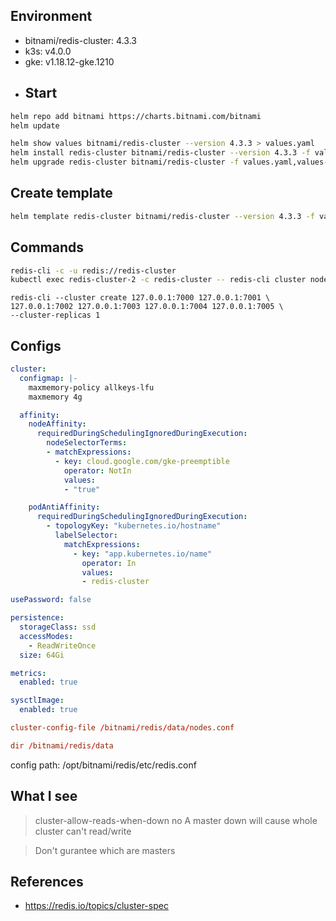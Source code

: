 ## Environment
- bitnami/redis-cluster: 4.3.3
- k3s: v4.0.0
- gke: v1.18.12-gke.1210
- ## Start
```bash
helm repo add bitnami https://charts.bitnami.com/bitnami
helm update

helm show values bitnami/redis-cluster --version 4.3.3 > values.yaml
helm install redis-cluster bitnami/redis-cluster --version 4.3.3 -f values.yaml,values-overwrite.yaml -n default
helm upgrade redis-cluster bitnami/redis-cluster -f values.yaml,values-overwrite.yaml -n default
```

## Create template
```bash
helm template redis-cluster bitnami/redis-cluster --version 4.3.3 -f values.yaml,values-overwrite.yaml -n default > template.yaml
```

## Commands
```bash
redis-cli -c -u redis://redis-cluster
kubectl exec redis-cluster-2 -c redis-cluster -- redis-cli cluster nodes
```

```
redis-cli --cluster create 127.0.0.1:7000 127.0.0.1:7001 \
127.0.0.1:7002 127.0.0.1:7003 127.0.0.1:7004 127.0.0.1:7005 \
--cluster-replicas 1
```


## Configs
```yaml
cluster:
  configmap: |-
    maxmemory-policy allkeys-lfu
    maxmemory 4g

  affinity:
    nodeAffinity:
      requiredDuringSchedulingIgnoredDuringExecution:
        nodeSelectorTerms:
        - matchExpressions:
          - key: cloud.google.com/gke-preemptible
            operator: NotIn
            values:
            - "true"

    podAntiAffinity:
      requiredDuringSchedulingIgnoredDuringExecution:
        - topologyKey: "kubernetes.io/hostname"
          labelSelector:
            matchExpressions:
              - key: "app.kubernetes.io/name"
                operator: In
                values:
                - redis-cluster

usePassword: false

persistence:
  storageClass: ssd
  accessModes:
    - ReadWriteOnce
  size: 64Gi

metrics:
  enabled: true

sysctlImage:
  enabled: true

```

```redis.conf
cluster-config-file /bitnami/redis/data/nodes.conf

dir /bitnami/redis/data
```

config path: /opt/bitnami/redis/etc/redis.conf


## What I see
> cluster-allow-reads-when-down no
A master down will cause whole cluster can't read/write

> Don't gurantee which are masters


## References
- https://redis.io/topics/cluster-spec
